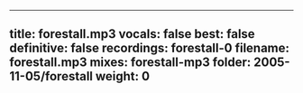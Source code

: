 
---
title: forestall.mp3
vocals: false
best: false
definitive: false
recordings: forestall-0
filename: forestall.mp3
mixes: forestall-mp3
folder: 2005-11-05/forestall
weight: 0
---

